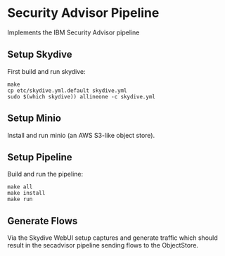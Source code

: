 # Security Advisor Pipeline

Implements the IBM Security Advisor pipeline


## Setup Skydive

First build and run skydive:

```
make
cp etc/skydive.yml.default skydive.yml
sudo $(which skydive)) allineone -c skydive.yml
```

## Setup Minio

Install and run minio (an AWS S3-like object store).

## Setup Pipeline

Build and run the pipeline:

```
make all
make install
make run
```

## Generate Flows

Via the Skydive WebUI setup captures and generate traffic which should
result in the secadvisor pipeline sending flows to the ObjectStore.

